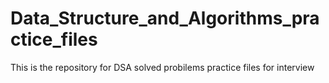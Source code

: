 # Data_Structure_and_Algorithms_practice_files
This is the repository for DSA solved probilems practice files for interview
